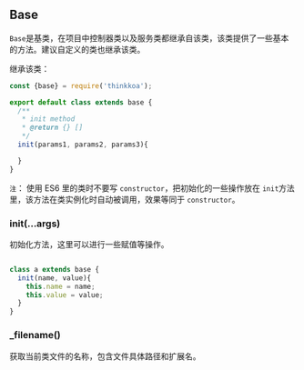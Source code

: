 ## Base

`Base`是基类，在项目中控制器类以及服务类都继承自该类，该类提供了一些基本的方法。建议自定义的类也继承该类。

继承该类：

```js
const {base} = require('thinkkoa');

export default class extends base {
  /**
   * init method
   * @return {} []
   */
  init(params1, params2, params3){

  }
}
```

`注`： 使用 ES6 里的类时不要写 `constructor`，把初始化的一些操作放在 `init`方法里，该方法在类实例化时自动被调用，效果等同于 `constructor`。

### init(...args)

初始化方法，这里可以进行一些赋值等操作。

```js

class a extends base {
  init(name, value){
    this.name = name;
    this.value = value;
  }
}
```

### _filename()

获取当前类文件的名称，包含文件具体路径和扩展名。